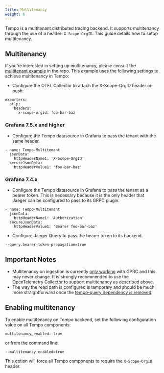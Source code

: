 ```yaml
---
title: Multitenancy
weight: 6
---
```


Tempo is a multitenant distributed tracing backend. It supports multitenancy through the use
of a header: `X-Scope-OrgID`. This guide details how to setup multitenancy.

## Multitenancy

If you're interested in setting up multitenancy, please consult the [multitenant example](https://github.com/grafana/tempo/tree/main/example/docker-compose/otel-collector-multitenant)
in the repo. This example uses the following settings to achieve multitenancy in Tempo:

- Configure the OTEL Collector to attach the X-Scope-OrgID header on push:
```
exporters:
  otlp:
    headers:
      x-scope-orgid: foo-bar-baz
```

### Grafana 7.5.x and higher
- Configure the Tempo datasource in Grafana to pass the tenant with the same header.
```
- name: Tempo-Multitenant
  jsonData:
    httpHeaderName1: 'X-Scope-OrgID'
  secureJsonData:
    httpHeaderValue1: 'foo-bar-baz'
```

### Grafana 7.4.x
- Configure the Tempo datasource in Grafana to pass the tenant as a bearer token. This is necessary because it is the only header that Jaeger can be configured to pass to its GRPC plugin.
```
- name: Tempo-Multitenant
  jsonData:
    httpHeaderName1: 'Authorization'
  secureJsonData:
    httpHeaderValue1: 'Bearer foo-bar-baz'
```
- Configure Jaeger Query to pass the bearer token to its backend.
```
--query.bearer-token-propagation=true
```

## Important Notes

- Multitenancy on ingestion is currently [only working](https://github.com/grafana/tempo/issues/495) with GPRC and this may never change. It is strongly recommended to use the OpenTelemetry Collector to support multitenancy as described above.
- The way the read path is configured is temporary and should be much more straightforward once the [tempo-query dependency is removed](https://github.com/grafana/tempo/issues/382).

## Enabling multitenancy
To enable multitenancy on Tempo backend, set the following configuration value on all Tempo components:
```
multitenancy_enabled: true
```

or from the command line:
```
--multitenancy.enabled=true
```

This option will force all Tempo components to require the `X-Scope-OrgID` header.
